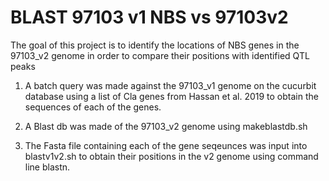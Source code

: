 # BLAST 97103 v1 NBS vs 97103v2
 The goal of this project is to identify the locations of NBS genes in the 97103_v2 genome in order to compare their positions with identified QTL peaks

1. A batch query was made against the 97103_v1 genome on the cucurbit database using a list of Cla genes from Hassan et al. 2019 to obtain the sequences of each of the genes.

 2. A Blast db was made of the 97103_v2 genome using makeblastdb.sh

 3. The Fasta file containing each of the gene seqeunces was input into blastv1v2.sh to obtain their positions in the v2 genome using command line blastn.
